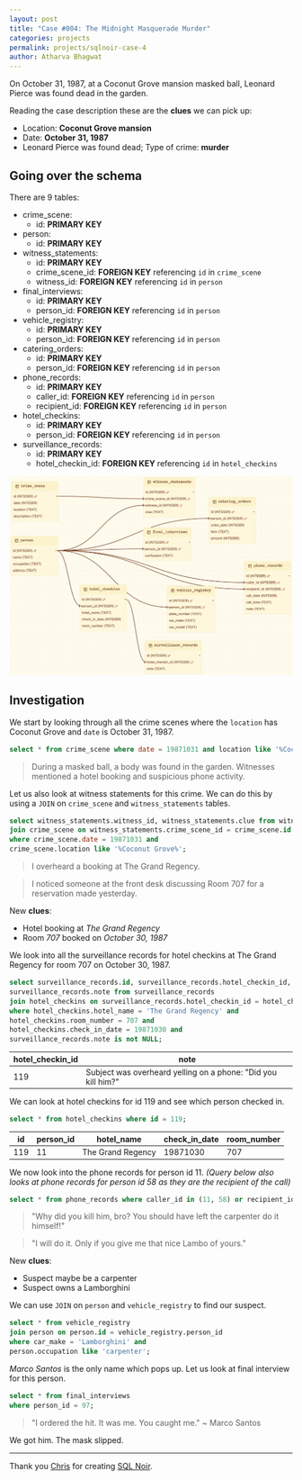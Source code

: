 ```yaml
---
layout: post
title: "Case #004: The Midnight Masquerade Murder"
categories: projects
permalink: projects/sqlnoir-case-4
author: Atharva Bhagwat
---
```

<!-- markdownlint-disable MD032 MD033 -->

On October 31, 1987, at a Coconut Grove mansion masked ball, Leonard Pierce was found dead in the garden.

Reading the case description these are the **clues** we can pick up:

- Location: **Coconut Grove mansion**
- Date: **October 31, 1987**
- Leonard Pierce was found dead; Type of crime: **murder**

## Going over the schema

There are 9 tables:
- crime_scene:
  - id: **PRIMARY KEY**
- person:
  - id: **PRIMARY KEY**
- witness_statements:
  - id: **PRIMARY KEY**
  - crime_scene_id: **FOREIGN KEY** referencing `id` in `crime_scene`
  - witness_id: **FOREIGN KEY** referencing `id` in `person`
- final_interviews:
  - id: **PRIMARY KEY**
  - person_id: **FOREIGN KEY** referencing `id` in `person`
- vehicle_registry:
  - id: **PRIMARY KEY**
  - person_id: **FOREIGN KEY** referencing `id` in `person`
- catering_orders:
  - id: **PRIMARY KEY**
  - person_id: **FOREIGN KEY** referencing `id` in `person`
- phone_records:
  - id: **PRIMARY KEY**
  - caller_id: **FOREIGN KEY** referencing `id` in `person`
  - recipient_id: **FOREIGN KEY** referencing `id` in `person`
- hotel_checkins:
  - id: **PRIMARY KEY**
  - person_id: **FOREIGN KEY** referencing `id` in `person`
- surveillance_records:
  - id: **PRIMARY KEY**
  - hotel_checkin_id: **FOREIGN KEY** referencing `id` in `hotel_checkins`

<img src='/assets/images/articles/sqlnoir_case4/schema.png' alt='case4_schema'>

## Investigation

We start by looking through all the crime scenes where the `location` has Coconut Grove and `date` is October 31, 1987.

```sql
select * from crime_scene where date = 19871031 and location like '%Coconut Grove%';
```

> During a masked ball, a body was found in the garden. Witnesses mentioned a hotel booking and suspicious phone activity.

Let us also look at witness statements for this crime. We can do this by using a `JOIN` on `crime_scene` and `witness_statements` tables.

```sql
select witness_statements.witness_id, witness_statements.clue from witness_statements 
join crime_scene on witness_statements.crime_scene_id = crime_scene.id 
where crime_scene.date = 19871031 and 
crime_scene.location like '%Coconut Grove%';
```

> I overheard a booking at The Grand Regency.

> I noticed someone at the front desk discussing Room 707 for a reservation made yesterday.

New **clues**:
- Hotel booking at *The Grand Regency*
- Room *707* booked on *October 30, 1987*

We look into all the surveillance records for hotel checkins at The Grand Regency for room 707 on October 30, 1987.

```sql
select surveillance_records.id, surveillance_records.hotel_checkin_id, 
surveillance_records.note from surveillance_records 
join hotel_checkins on surveillance_records.hotel_checkin_id = hotel_checkins.id
where hotel_checkins.hotel_name = 'The Grand Regency' and 
hotel_checkins.room_number = 707 and
hotel_checkins.check_in_date = 19871030 and
surveillance_records.note is not NULL;
```

| hotel_checkin_id | note |
|----|----|
| 119 | Subject was overheard yelling on a phone: "Did you kill him?" |

We can look at hotel checkins for id 119 and see which person checked in.

```sql
select * from hotel_checkins where id = 119;
```

| id | person_id | hotel_name | check_in_date | room_number |
|----|----|----|----|----|
| 119 | 11 | The Grand Regency | 19871030 | 707 |

We now look into the phone records for person id 11. *(Query below also looks at phone records for person id 58 as they are the recipient of the call)*

```sql
select * from phone_records where caller_id in (11, 58) or recipient_id in (11, 58);
```

> "Why did you kill him, bro? You should have left the carpenter do it himself!"

> "I will do it. Only if you give me that nice Lambo of yours."

New **clues**:
- Suspect maybe be a carpenter
- Suspect owns a Lamborghini

We can use `JOIN` on `person` and `vehicle_registry` to find our suspect.

```sql
select * from vehicle_registry 
join person on person.id = vehicle_registry.person_id 
where car_make = 'Lamborghini' and 
person.occupation like 'carpenter';
```

*Marco Santos* is the only name which pops up. Let us look at final interview for this person.

```sql
select * from final_interviews
where person_id = 97;
```

> "I ordered the hit. It was me. You caught me." ~ Marco Santos

We got him. The mask slipped.

----

Thank you [Chris](https://github.com/hristo2612) for creating [SQL Noir](https://www.sqlnoir.com/).
